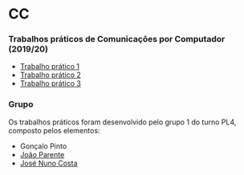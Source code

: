 # CC
### Trabalhos práticos de Comunicações por Computador (2019/20)

* [Trabalho prático 1](TP1_PL4_G1/TP1-PL4-G01.pdf)
* [Trabalho prático 2](TP2_PL4_G1/TP2-PL4-G01.pdf)
* [Trabalho prático 3](TP3_PL4_G1/TP3-PL4-G01.pdf)

### Grupo
Os trabalhos práticos foram desenvolvido pelo grupo 1 do turno PL4, composto pelos elementos:
* Gonçalo Pinto
* [João Parente](https://github.com/Joao-Parente)
* [José Nuno Costa](https://github.com/jnuno420)